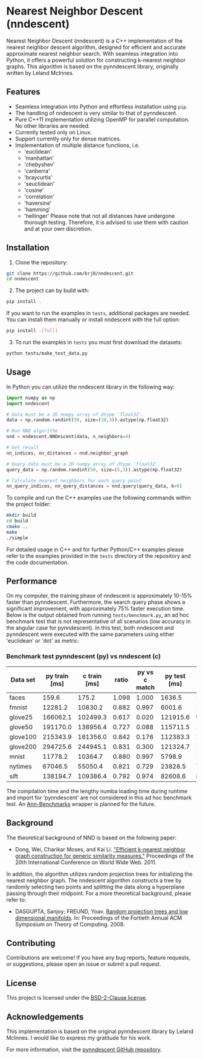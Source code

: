 # Nearest Neighbor Descent (nndescent)

Nearest Neighbor Descent (nndescent) is a C++ implementation of the nearest neighbor descent algorithm, designed for efficient and accurate approximate nearest neighbor search. With seamless integration into Python, it offers a powerful solution for constructing k-nearest neighbor graphs. This algorithm is based on the pynndescent library, originally written by Leland McInnes.


## Features

- Seamless integration into Python and effortless installation using `pip`.
- The handling of nndescent is very similar to that of pynndescent.
- Pure C++11 implementation utilizing OpenMP for parallel computation. No other libraries are needed.
- Currently tested only on Linux.
- Support currently only for dense matrices.
- Implementation of multiple distance functions, i.e.
    - 'euclidean'
    - 'manhattan'
    - 'chebyshev'
    - 'canberra'
    - 'braycurtis'
    - 'seuclidean'
    - 'cosine'
    - 'correlation'
    - 'haversine'
    - 'hamming'
    - 'hellinger'
Please note that not all distances have undergone thorough testing. Therefore, it is advised to use them with caution and at your own discretion.


## Installation

1. Clone the repository:

```sh
git clone https://github.com/brj0/nndescent.git
cd nndescent
```

2. The project can by build with:

```sh
pip install .
```

If you want to run the examples in `tests`, additional packages are needed. You can install them manually or install nndescent with the full option:

```sh
pip install .[full]
```

3. To run the examples in `tests` you must first download the datasets:

```sh
python tests/make_test_data.py
```


## Usage

In Python you can utilize the nndescent library in the following way:

```python
import numpy as np
import nndescent

# Data must be a 2D numpy array of dtype 'float32'.
data = np.random.randint(50, size=(20,3)).astype(np.float32)

# Run NND algorithm
nnd = nndescent.NNDescent(data, n_neighbors=4)

# Get result
nn_indices, nn_distances = nnd.neighbor_graph

# Query data must be a 2D numpy array of dtype 'float32'.
query_data = np.random.randint(50, size=(5,3)).astype(np.float32)

# Calculate nearest neighbors for each query point
nn_query_indices, nn_query_distances = nnd.query(query_data, k=6)
```

To compile and run the C++ examples use the following commands within the project folder:

```sh
mkdir build
cd build
cmake ..
make
./simple
```

For detailed usage in C++ and for further Python/C++ examples please refer to the examples provided in the `tests` directory of the repository and the code documentation.


## Performance

On my computer, the training phase of nndescent is approximately 10-15% faster than pynndescent. Furthermore, the search query phase shows a significant improvement, with approximately 75% faster execution time. Below is the output obtained from running `tests/benchmark.py`, an ad hoc benchmark test that is not representative of all scenarios (low accuracy in the angular case for pynndescent). In this test, both nndescent and pynndescent were executed with the same parameters using either 'euclidean' or 'dot' as metric:


### Benchmark test pynndescent (py) vs nndescent (c)
Data set  | py train [ms] | c train [ms] | ratio | py vs c match | py test [ms] | c test [ms] | ratio | py accuracy | c accuracy
----------|---------------|--------------|-------|---------------|--------------|-------------|-------|-------------|-----------
faces     |         159.6 |        175.2 | 1.098 |         1.000 |       1636.5 |        17.5 | 0.011 |       1.000 |      0.999
fmnist    |       12281.2 |      10830.2 | 0.882 |         0.997 |       6001.6 |      1283.0 | 0.214 |       0.978 |      0.978
glove25   |      166062.1 |     102499.3 | 0.617 |         0.020 |     121915.6 |      9967.7 | 0.082 |       0.030 |      0.808
glove50   |      191170.0 |     138956.4 | 0.727 |         0.088 |     115711.5 |     10896.3 | 0.094 |       0.028 |      0.743
glove100  |      215343.9 |     181356.0 | 0.842 |         0.176 |     112383.3 |     12555.7 | 0.112 |       0.042 |      0.731
glove200  |      294725.6 |     244945.1 | 0.831 |         0.300 |     121324.7 |     18224.6 | 0.150 |       0.067 |      0.773
mnist     |       11778.2 |      10364.7 | 0.880 |         0.997 |       5798.9 |      1279.1 | 0.221 |       0.969 |      0.968
nytimes   |       67046.5 |      55050.4 | 0.821 |         0.729 |      23828.5 |      7320.4 | 0.307 |       0.546 |      0.810
sift      |      138194.7 |     109386.4 | 0.792 |         0.974 |      82608.6 |      8178.0 | 0.099 |       0.838 |      0.839

The compilation time and the lengthy numba loading time during runtime and import for 'pynndescent' are not considered in this ad hoc benchmark test. An [Ann-Benchmarks](https://github.com/erikbern/ann-benchmarks/tree/main) wrapper is planned for the future.


## Background

The theoretical background of NND is based on the following paper:

- Dong, Wei, Charikar Moses, and Kai Li. ["Efficient k-nearest neighbor graph construction for generic similarity measures."](https://www.cs.princeton.edu/cass/papers/www11.pdf) Proceedings of the 20th International Conference on World Wide Web. 2011.

In addition, the algorithm utilizes random projection trees for initializing
the nearest neighbor graph. The nndescent algorithm constructs a tree by
randomly selecting two points and splitting the data along a hyperplane passing
through their midpoint. For a more theoretical background, please refer to:

- DASGUPTA, Sanjoy; FREUND, Yoav. [Random projection trees and low dimensional manifolds](https://cseweb.ucsd.edu/~dasgupta/papers/rptree-stoc.pdf). In: Proceedings of the Fortieth Annual ACM Symposium on Theory of Computing. 2008.


## Contributing

Contributions are welcome! If you have any bug reports, feature requests, or suggestions, please open an issue or submit a pull request.


## License

This project is licensed under the [BSD-2-Clause license](LICENSE).


## Acknowledgements

This implementation is based on the original pynndescent library by Leland McInnes. I would like to express my gratitude for his work.

For more information, visit the [pynndescent GitHub repository](https://github.com/lmcinnes/pynndescent).

